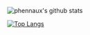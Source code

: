 ![phennaux's github stats](https://github-readme-stats.vercel.app/api?username=phennaux&show_icons=true&hide_border=true&theme=chartreuse-dark)

[![Top Langs](https://github-readme-stats.vercel.app/api/top-langs/?username=phennaux&layout=compact&hide_border=true&theme=chartreuse-dark)](https://github.com/anuraghazra/github-readme-stats)

